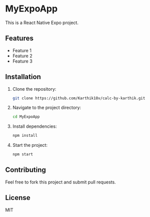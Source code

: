 # MyExpoApp

This is a React Native Expo project.

## Features

- Feature 1
- Feature 2
- Feature 3

## Installation

1. Clone the repository:
    ```bash
    git clone https://github.com/Karthik18v/calc-by-karthik.git
    ```

2. Navigate to the project directory:
    ```bash
    cd MyExpoApp
    ```

3. Install dependencies:
    ```bash
    npm install
    ```

4. Start the project:
    ```bash
    npm start
    ```

## Contributing

Feel free to fork this project and submit pull requests.

## License

MIT
